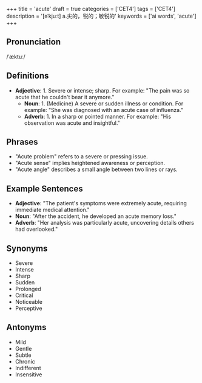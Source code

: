 +++
title = 'acute'
draft = true
categories = ['CET4']
tags = ['CET4']
description = '[əˈkjuːt] a.尖的，锐的；敏锐的'
keywords = ['ai words', 'acute']
+++

## Pronunciation
/ˈæktuː/

## Definitions
- **Adjective**: 1. Severe or intense; sharp. For example: "The pain was so acute that he couldn't bear it anymore."
   - **Noun**: 1. (Medicine) A severe or sudden illness or condition. For example: "She was diagnosed with an acute case of influenza."
   - **Adverb**: 1. In a sharp or pointed manner. For example: "His observation was acute and insightful."

## Phrases
- "Acute problem" refers to a severe or pressing issue.
- "Acute sense" implies heightened awareness or perception.
- "Acute angle" describes a small angle between two lines or rays.

## Example Sentences
- **Adjective**: "The patient's symptoms were extremely acute, requiring immediate medical attention."
- **Noun**: "After the accident, he developed an acute memory loss."
- **Adverb**: "Her analysis was particularly acute, uncovering details others had overlooked."

## Synonyms
- Severe
- Intense
- Sharp
- Sudden
- Prolonged
- Critical
- Noticeable
- Perceptive

## Antonyms
- Mild
- Gentle
- Subtle
- Chronic
- Indifferent
- Insensitive
